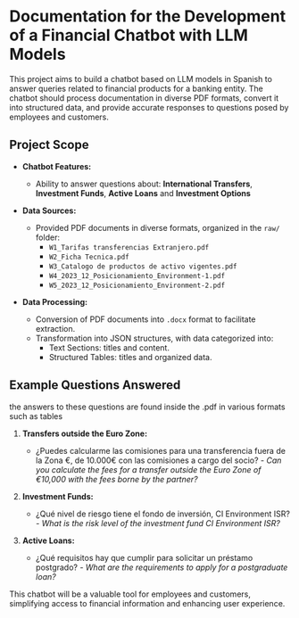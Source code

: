 # Documentation for the Development of a Financial Chatbot with LLM Models

This project aims to build a chatbot based on LLM models in Spanish to answer queries related to financial products for a banking entity. The chatbot should process documentation in diverse PDF formats, convert it into structured data, and provide accurate responses to questions posed by employees and customers.

## **Project Scope**

- **Chatbot Features:**
  - Ability to answer questions about: **International Transfers**, **Investment Funds**, **Active Loans** and **Investment Options**

- **Data Sources:**
  - Provided PDF documents in diverse formats, organized in the `raw/` folder:
    - `W1_Tarifas transferencias Extranjero.pdf`
    - `W2_Ficha Tecnica.pdf`
    - `W3_Catalogo de productos de activo vigentes.pdf`
    - `W4_2023_12_Posicionamiento_Environment-1.pdf`
    - `W5_2023_12_Posicionamiento_Environment-2.pdf`

- **Data Processing:**
  - Conversion of PDF documents into `.docx` format to facilitate extraction.
  - Transformation into JSON structures, with data categorized into:
    - Text Sections: titles and content.
    - Structured Tables: titles and organized data.

## **Example Questions Answered**
the answers to these questions are found inside the .pdf in various formats such as tables
1. **Transfers outside the Euro Zone:**
   - ¿Puedes calcularme las comisiones para una transferencia fuera de la Zona €, de 10.000€ con las comisiones a cargo del socio?
   _- Can you calculate the fees for a transfer outside the Euro Zone of €10,000 with the fees borne by the partner?_

3. **Investment Funds:**
   - ¿Qué nivel de riesgo tiene el fondo de inversión, CI Environment ISR?
   _- What is the risk level of the investment fund CI Environment ISR?_

5. **Active Loans:**
   - ¿Qué requisitos hay que cumplir para solicitar un préstamo postgrado?
   _- What are the requirements to apply for a postgraduate loan?_

This chatbot will be a valuable tool for employees and customers, simplifying access to financial information and enhancing user experience.
